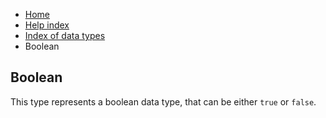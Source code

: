 <ul class="breadcrumb">
    <li><a href="">Home</a></li>
    <li><a href="help">Help index</a></li>
    <li><a href="types/">Index of data types</a></li>
    <li>Boolean</li>
</ul>

## Boolean

This type represents a boolean data type, that can be either `true` or `false`.
